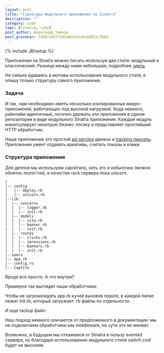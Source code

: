```yaml
---
layout: post
title: "Структура модульного приложения на Sinatra"
description: ""
category: code
tags: [sinatra, ruby]
post_author: Александр Чайчук
post_gravatar: 73607c45ffe82abc614c8e28012cf8bd
---
```

{% include JB/setup %}

Приложения на Sinatra можно писать используя два стиля: модульный и классический. Разница между ними небольшая, подробнее [здесь](http://goo.gl/GoKT7). 

Не сильно вдаваясь в мотивы использования модульного стиля, я опишу только структуру самого приложения. 

### Задача
И так, нам необходимо иметь несколько изолированных микро-приложений, работающих под высокой нагрузкой. Кода немного, райнтайм идентичный, логично держать эти приложения в одном репозитории в виде модульного Sinatra приложения. Каждый модуль инкапсулирует нехитрую бизнес-логику и представляет простейший HTTP обработчик.

Наше приложение это простой [ad-serving](http://en.wikipedia.org/wiki/Ad_serving) движок и [tracking пиксель](http://en.wikipedia.org/wiki/Web_bug). Приложение умеет отдавать креативы, считать показы и клики.

### Структура приложения 

Для деплоя мы используем capistrano, хоть это и избыточно (можно обойтис munin'ом), в качестве rack сервера пока unicorn.

    |
    |-- config
    |   |-- deploy.rb
    |   |-- unicorn.rb
    |--lib
    |  |-- concerns
    |  |  |-- logger.rb
    |  |  |-- init.rb     
    |  |-- models
    |  |  |-- site.rb
    |  |  |-- banner.rb
    |  |  |-- init.rb
    |  |-- routes 
    |  |  |-- clicks.rb
    |  |  |-- imressions.rb
    |  |  |-- banners.rb
    |  |  |-- init.rb
    |--specs
    |-- app.rb
    |-- config.ru
    |-- Capfile

Вроде все просто. А что внутри?
<script src="https://gist.github.com/3772032.js?file=app.rb">
</script>


Примерно так выглядят наши обработчики:
<script src="https://gist.github.com/3772032.js?file=routes.rb">
</script>

Чтобы не загромождать app.rb кучей вызовов require, в каждой папке лежит init.rb, который загружает .rb 
файлы по отдельности.
<script src="https://gist.github.com/3772032.js?file=init.rb">
</script>

И еще rackup файл:
<script src="https://gist.github.com/3772032.js?file=config.ru">
</script>

Наш подход немного оличается от предложенного в документации: мы не подключаем обработчики как middleware, но сути это не меняет.

Возможно, в будущем мы откажемся от Sinatra в пользу evented сервера, но благодаря использованию модульного стиля switch cost будет не высоким.














